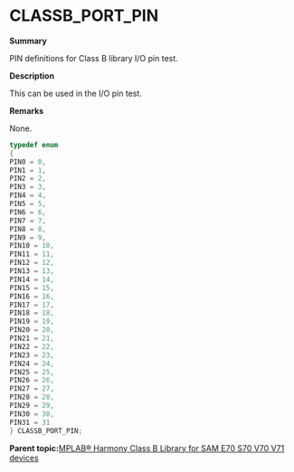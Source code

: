 # CLASSB\_PORT\_PIN

**Summary**

PIN definitions for Class B library I/O pin test.

**Description**

This can be used in the I/O pin test.

**Remarks**

None.

```c
typedef enum
{
PIN0 = 0,
PIN1 = 1,
PIN2 = 2,
PIN3 = 3,
PIN4 = 4,
PIN5 = 5,
PIN6 = 6,
PIN7 = 7,
PIN8 = 8,
PIN9 = 9,
PIN10 = 10,
PIN11 = 11,
PIN12 = 12,
PIN13 = 13,
PIN14 = 14,
PIN15 = 15,
PIN16 = 16,
PIN17 = 17,
PIN18 = 18,
PIN19 = 19,
PIN20 = 20,
PIN21 = 21,
PIN22 = 22,
PIN23 = 23,
PIN24 = 24,
PIN25 = 25,
PIN26 = 26,
PIN27 = 27,
PIN28 = 28,
PIN29 = 29,
PIN30 = 30,
PIN31 = 31
} CLASSB_PORT_PIN;
```

**Parent topic:**[MPLAB® Harmony Class B Library for SAM E70 S70 V70 V71 devices](GUID-85C09776-46F4-43A4-9FA5-26997226A3EA.md)

